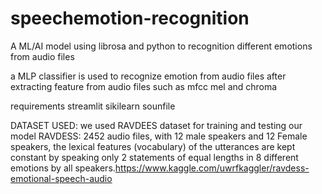 # speechemotion-recognition
A ML/AI model using librosa and python to recognition different emotions from audio files

a MLP classifier is used to recognize emotion from audio files after extracting feature 
from audio files such as mfcc mel and chroma


requirements
streamlit
sikilearn
sounfile

DATASET USED:
we used RAVDEES dataset for training and testing our model 
RAVDESS: 2452 audio files, with 12 male speakers and 12 Female 
speakers, the lexical features (vocabulary) of the utterances are kept constant by 
speaking only 2 statements of equal lengths in 8 different emotions by all 
speakers.https://www.kaggle.com/uwrfkaggler/ravdess-emotional-speech-audio
